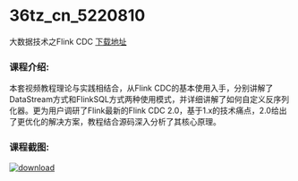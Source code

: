 # 36tz_cn_5220810
大数据技术之Flink CDC
[下载地址](http://www.36tz.cn/article/5220810 "下载地址")
### 课程介绍:
本套视频教程理论与实践相结合，从Flink CDC的基本使用入手，分别讲解了DataStream方式和FlinkSQL方式两种使用模式，并详细讲解了如何自定义反序列化器。更为用户调研了Flink最新的Flink CDC 2.0，基于1.x的技术痛点，2.0给出了更优化的解决方案，教程结合源码深入分析了其核心原理。

### 课程截图:
[![download](http://36tz.cn/muke_img/2021_08_2-47.png "下载地址")](http://www.36tz.cn "下载地址")

